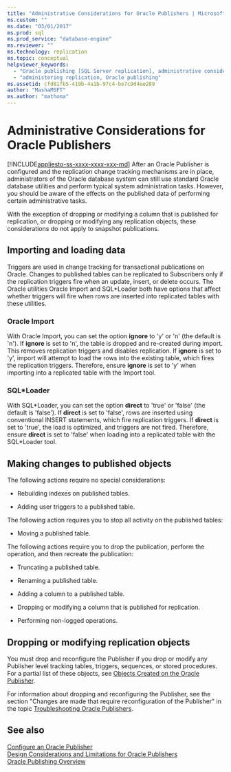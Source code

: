 ```yaml
---
title: "Administrative Considerations for Oracle Publishers | Microsoft Docs"
ms.custom: ""
ms.date: "03/01/2017"
ms.prod: sql
ms.prod_service: "database-engine"
ms.reviewer: ""
ms.technology: replication
ms.topic: conceptual
helpviewer_keywords: 
  - "Oracle publishing [SQL Server replication], administrative considerations"
  - "administering replication, Oracle publishing"
ms.assetid: cfd81fb5-419b-4a1b-97c4-be7c9d4ee289
author: "MashaMSFT"
ms.author: "mathoma"
---
```

# Administrative Considerations for Oracle Publishers
[!INCLUDE[appliesto-ss-xxxx-xxxx-xxx-md](../../../includes/appliesto-ss-xxxx-xxxx-xxx-md.md)]
  After an Oracle Publisher is configured and the replication change tracking mechanisms are in place, administrators of the Oracle database system can still use standard Oracle database utilities and perform typical system administration tasks. However, you should be aware of the effects on the published data of performing certain administrative tasks.  
  
 With the exception of dropping or modifying a column that is published for replication, or dropping or modifying any replication objects, these considerations do not apply to snapshot publications.  
  
## Importing and loading data  
 Triggers are used in change tracking for transactional publications on Oracle. Changes to published tables can be replicated to Subscribers only if the replication triggers fire when an update, insert, or delete occurs. The Oracle utilities Oracle Import and SQL*Loader both have options that affect whether triggers will fire when rows are inserted into replicated tables with these utilities.  
  
### Oracle Import  
 With Oracle Import, you can set the option **ignore** to 'y' or 'n' (the default is 'n'). If **ignore** is set to 'n', the table is dropped and re-created during import. This removes replication triggers and disables replication. If **ignore** is set to 'y', import will attempt to load the rows into the existing table, which fires the replication triggers. Therefore, ensure **ignore** is set to 'y' when importing into a replicated table with the Import tool.  
  
### SQL*Loader  
 With SQL\*Loader, you can set the option **direct** to 'true' or 'false' (the default is 'false'). If **direct** is set to 'false', rows are inserted using conventional INSERT statements, which fire replication triggers. If **direct** is set to 'true', the load is optimized, and triggers are not fired. Therefore, ensure **direct** is set to 'false' when loading into a replicated table with the SQL*Loader tool.  
  
## Making changes to published objects  
 The following actions require no special considerations:  
  
-   Rebuilding indexes on published tables.  
  
-   Adding user triggers to a published table.  
  
 The following action requires you to stop all activity on the published tables:  
  
-   Moving a published table.  
  
 The following actions require you to drop the publication, perform the operation, and then recreate the publication:  
  
-   Truncating a published table.  
  
-   Renaming a published table.  
  
-   Adding a column to a published table.  
  
-   Dropping or modifying a column that is published for replication.  
  
-   Performing non-logged operations.  
  
## Dropping or modifying replication objects  
 You must drop and reconfigure the Publisher if you drop or modify any Publisher level tracking tables, triggers, sequences, or stored procedures. For a partial list of these objects, see [Objects Created on the Oracle Publisher](../../../relational-databases/replication/non-sql/objects-created-on-the-oracle-publisher.md).  
  
 For information about dropping and reconfiguring the Publisher, see the section "Changes are made that require reconfiguration of the Publisher" in the topic [Troubleshooting Oracle Publishers](../../../relational-databases/replication/non-sql/troubleshooting-oracle-publishers.md).  
  
## See also  
 [Configure an Oracle Publisher](../../../relational-databases/replication/non-sql/configure-an-oracle-publisher.md)   
 [Design Considerations and Limitations for Oracle Publishers](../../../relational-databases/replication/non-sql/design-considerations-and-limitations-for-oracle-publishers.md)   
 [Oracle Publishing Overview](../../../relational-databases/replication/non-sql/oracle-publishing-overview.md)  
  
  

